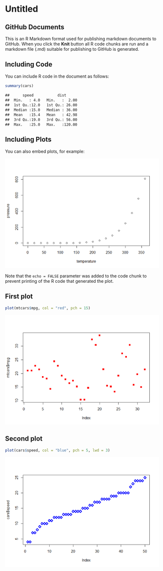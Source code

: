 Untitled
================

## GitHub Documents

This is an R Markdown format used for publishing markdown documents to
GitHub. When you click the **Knit** button all R code chunks are run and
a markdown file (.md) suitable for publishing to GitHub is generated.

## Including Code

You can include R code in the document as follows:

``` r
summary(cars)
```

    ##      speed           dist       
    ##  Min.   : 4.0   Min.   :  2.00  
    ##  1st Qu.:12.0   1st Qu.: 26.00  
    ##  Median :15.0   Median : 36.00  
    ##  Mean   :15.4   Mean   : 42.98  
    ##  3rd Qu.:19.0   3rd Qu.: 56.00  
    ##  Max.   :25.0   Max.   :120.00

## Including Plots

You can also embed plots, for example:

![](gitR_files/figure-gfm/pressure-1.png)<!-- -->

Note that the `echo = FALSE` parameter was added to the code chunk to
prevent printing of the R code that generated the plot.

## First plot

``` r
plot(mtcars$mpg, col = "red", pch = 15)
```

![](gitR_files/figure-gfm/unnamed-chunk-1-1.png)<!-- -->

## Second plot

``` r
plot(cars$speed, col = "blue", pch = 5, lwd = 3)
```

![](gitR_files/figure-gfm/unnamed-chunk-2-1.png)<!-- -->
